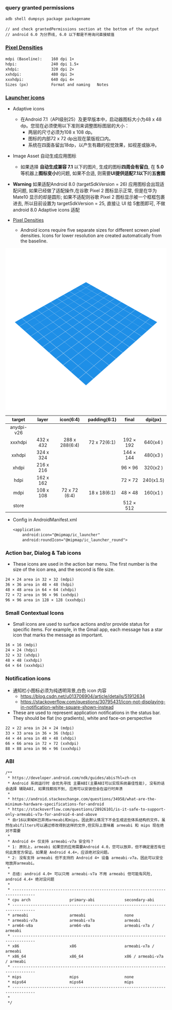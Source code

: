 ### query granted permissions
```
adb shell dumpsys package packagename

// and check grantedPermissions section at the bottom of the output
// android 6.0 为分界线, 6.0 以下都是不用询问直接赋值
```

### [Pixel Densities](http://iconhandbook.co.uk/reference/chart/android/)
```
mdpi (Baseline):	160 dpi	1×
hdpi:	            240 dpi	1.5×
xhdpi:	            320 dpi	2×
xxhdpi:	            480 dpi	3×
xxxhdpi:	        640 dpi	4×
Sizes (px)	        Format and naming	Notes
```

### [Launcher icons](https://developer.android.com/guide/practices/ui_guidelines/icon_design_adaptive)
* Adaptive icons
    * 在Android 7.1（API级别25）及更早版本中，启动器图标大小为48 x 48 dp。您现在必须使用以下准则来调整图标图层的大小：
        * 两层的尺寸必须为108 x 108 dp。
        * 图标的内部72 x 72 dp出现在蒙版视口内。
        * 系统在四面各留出18dp，以产生有趣的视觉效果，如视差或脉冲。

* Image Asset 自动生成应用图标
    * 如果选择 **自动生成兼容 7.1** 以下的图片, 生成的图标**四周会有留白**, 在 **5.0** 等机器上**图标变小**的问题, 如果不合适, 则需要**UI提供适配7.1以下**的**五套图**

* **Warning** 如果适配Android 8.0 (targetSdkVersion = 26) 应用图标会出现适配问题, 如果已经做了适配操作,在谷歌 Pixel 2 图标显示正常, 但是在华为 Mate10 显示的却是圆形; 如果不适配则谷歌 Pixel 2 图标显示被一个框框包裹进去, 
所以目前设置为 targetSdkVersion = 25, 直接让 UI 给 5套图即可, 不做 android 8.0  Adaptive icons 适配

* [Pixel Densities](http://iconhandbook.co.uk/reference/chart/android/)
    * Android icons require five separate sizes for different screen pixel densities. Icons for lower resolution are created automatically from the baseline.


![android 8.0 adaptive icons](readme/adaptive_icons.gif)

|  target  |    layer      |   icon(6:4)      |   padding(6:1)  |    final   |   dpi(px)   |
|   :-:    |      :-:      |        :-:       |       :-:       |     :-:    |     :-:     |
|anydpi-v26|               |                  |                 |            |             |
|xxxhdpi   |  432 x 432    | 288 x 288(6:4)   |  72 x 72(6:1)   |  192 × 192 |   640(x4  ) |
| xxhdpi   |  324 x 324    |                  |                 |  144 × 144 |   480(x3  ) |
|  xhdpi   |  216 x 216    |                  |                 |   96 × 96  |   320(x2  ) |
|   hdpi   |  162 x 162    |                  |                 |   72 × 72  |   240(x1.5) |
|   mdpi   |  108 x 108    |  72 x 72 (6:4)   |  18 x 18(6:1)   |   48 × 48  |   160(x1  ) |
|  store   |               |                  |                 |  512 × 512 |             |

* Config in AndroidManifest.xml
    ```
    <application
        android:icon="@mipmap/ic_launcher"
        android:roundIcon="@mipmap/ic_launcher_round">
    ```

### Action bar, Dialog & Tab icons
* These icons are used in the action bar menu. The first number is the size of the icon area, and the second is file size.
```
24 × 24 area in 32 × 32 (mdpi)
36 × 36 area in 48 × 48 (hdpi)
48 × 48 area in 64 × 64 (xhdpi)
72 × 72 area in 96 × 96 (xxhdpi)
96 × 96 area in 128 × 128 (xxxhdpi)
```

### Small Contextual Icons
* Small icons are used to surface actions and/or provide status for specific items. For example, in the Gmail app, each message has a star icon that marks the message as important.
```
16 × 16 (mdpi)
24 × 24 (hdpi)
32 × 32 (xhdpi)
48 × 48 (xxhdpi)
64 × 64 (xxxhdpi)
```

### Notification icons
* 通知栏小图标必须为纯透明背景,白色 icon 内容
    * https://blog.csdn.net/u013706904/article/details/51912634
    * https://stackoverflow.com/questions/30795431/icon-not-displaying-in-notification-white-square-shown-instead
* These are used to represent application notifications in the status bar. They should be flat (no gradients), white and face-on perspective
```
22 × 22 area in 24 × 24 (mdpi)
33 × 33 area in 36 × 36 (hdpi)
44 × 44 area in 48 × 48 (xhdpi)
66 × 66 area in 72 × 72 (xxhdpi)
88 × 88 area in 96 × 96 (xxxhdpi)
```

### ABI
```
/**
 * https://developer.android.com/ndk/guides/abis?hl=zh-cn
 * Android 系统运行时 会优先寻找 主要ABI(主要ABI可以实现系统最佳性能), 没有的话会选择 辅助ABI, 如果找都找不到, 应用可以安装但会在运行时奔溃
 *
 * https://android.stackexchange.com/questions/34958/what-are-the-minimum-hardware-specifications-for-android
 * https://stackoverflow.com/questions/28926101/is-it-safe-to-support-only-armeabi-v7a-for-android-4-and-above
 * 自r16以来NDK已弃用armeabi和mips。因此默认情况下不会生成这些体系结构的文件。虽然在abifilters可以通过修改得到这样的文件,但实际上意味着 armeabi 和 mips 现在绝对不需要
 *
 * Android 4+ 仅支持 armeabi-v7a 安全吗？
 * 1: 原则上，armeabi 如果您的应用需要Android 4.0，您可以放弃，但不确定是否有任何此类官方保证。如果是 Android 4.4+，应该绝对没问题。
 * 2: 没有支持 armeabi 但不支持的 Android 4+ 设备 armeabi-v7a，因此可以安全地放弃armeabi。
 *
 * 总结: android 4.0+ 可以只用 armeabi-v7a 不用 armeabi 但可能有风险, android 4.4+ 绝对没问题
 *
 * --------------------------------------------------------------------------------
 * cpu arch                 primary-abi             secondary-abi
 * --------------------------------------------------------------------------------
 * armeabi                  armeabi                 none
 * armeabi-v7a              armeabi-v7a             armeabi
 * arm64-v8a                arm64-v8a               armeabi-v7a / armeabi
 * --------------------------------------------------------------------------------
 * x86                      x86                     armeabi-v7a / armeabi
 * x86_64                   x86_64                  x86 / armeabi-v7a / armeabi
 * --------------------------------------------------------------------------------
 * mips                     mips                    none
 * mips64                   mips64                  mips
 * --------------------------------------------------------------------------------
 *
 */
```